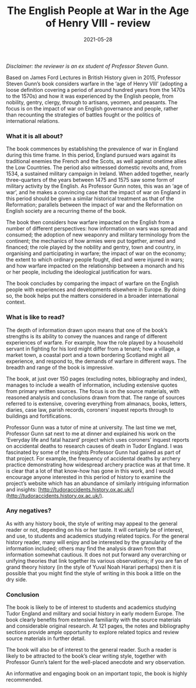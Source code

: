 ﻿---
layout: layouts/bookreview.njk

tags:
  - post
  - review

title: The English People at War in the Age of Henry VIII - review
review_book_main_title: The English People at War in the Age of Henry VIII
review_book_sub_title: 
review_book_author: Steven Gunn
review_book_author_surname: Gunn
review_book_image_url: https://res.cloudinary.com/ds2o5ecdw/image/upload/acovers/0198802862.02._SCL_.jpg
review_book_image_small_url: https://res.cloudinary.com/ds2o5ecdw/image/upload/acovers/0198802862.02._SCM_.jpg
review_publication_date: 2018-01-04
review_publisher: Oxford University Press
review_pages: 320
review_ISBN13: 978-0198802860
review_book_tags:
  - [Europe]
  - [Early Modern]
  - [Military, Social]
  - [England]
review_podcasts:
  - [https://www.listennotes.com/e/2d55e9c680a349a8a77f0cfe3426295f, The English People at War in the Age of Henry VIII, Wars and Rumours of Wars]
  - [https://www.listennotes.com/e/0ee38ff6ab10461d8e7abd3a6c0ba8e2, The English People at War in the Age of Henry VIII, Towns and villages]
shopping_links:
  - [https://www.amazon.co.uk/English-People-War-Henry-VIII/dp/0198802862, Amazon UK, Amazon UK book link]
  - [https://www.amazon.com/English-People-War-Henry-VIII/dp/0198802862, Amazon US, Amazon US book link]
post_author: Andy Salisbury
date: 2021-05-28
review_rating: ★★★★☆
permalink: '/2021/05/28/the-english-people-at-war-in-the-age-of-henry-viii/'
review_summary: '<p>The Reformation is of undisputed importance in subsequent English history. It can be argued that, as a result, the history of warfare during this period and its importance to the lives of ordinary Englishmen and women have been, in relative terms, neglected.</p><p>This informative and insightful book does a commendable job of rectifying this imbalance.</p>'
---
*Disclaimer: the reviewer is an ex student of Professor Steven Gunn*.

Based on James Ford Lectures in British History given in 2015, Professor Steven Gunn’s book considers warfare in the ‘age of Henry VIII’ (adopting a loose definition covering a period of around hundred years from the 1470s to the 1570s) and how it was experienced by the English people, from nobility, gentry, clergy, through to artisans, yeomen, and peasants. The focus is on the impact of war on English governance and people, rather than recounting the strategies of battles fought or the politics of international relations.

### What it is all about?
The book commences by establishing the prevalence of war in England during this time frame. In this period, England pursued wars against its traditional enemies the French and the Scots, as well against onetime allies the Low Countries. The period also witnessed domestic revolts and, from 1534, a sustained military campaign in Ireland. When added together, nearly three-quarters of the years between 1475 and 1575 saw some form of military activity by the English. As Professor Gunn notes, this was an ‘age of war’, and he makes a convincing case that the impact of war on England in this period should be given a similar historical treatment as that of the Reformation; parallels between the impact of war and the Reformation on English society are a recurring theme of the book.

The book then considers how warfare impacted on the English from a number of different perspectives: how information on wars was spread and consumed; the adoption of new weaponry and military terminology from the continent; the mechanics of how armies were put together, armed and financed; the role played by the nobility and gentry, town and country, in organising and participating in warfare; the impact of war on the economy; the extent to which ordinary people fought, died and were injured in wars; and how warfare impacted on the relationship between a monarch and his or her people, including the ideological justification for wars.

The book concludes by comparing the impact of warfare on the English people with experiences and developments elsewhere in Europe. By doing so, the book helps put the matters considered in a broader international context.

### What is like to read?
The depth of information drawn upon means that one of the book’s strengths is its ability to convey the nuances and range of different experiences of warfare. For example, how the role played by a household servant in fighting for his lord might differ from a tenant; how a village, a market town, a coastal port and a town bordering Scotland might all experience, and respond to, the demands of warfare in different ways. The breadth and range of the book is impressive.

The book, at just over 150 pages (excluding notes, bibliography and index), manages to include a wealth of information, including extensive quotes from primary written sources. The focus is on the source materials, with reasoned analysis and conclusions drawn from that. The range of sources referred to is extensive, covering everything from almanacs, books, letters, diaries, case law, parish records, coroners’ inquest reports through to buildings and fortifications.

Professor Gunn was a tutor of mine at university. The last time we met, Professor Gunn sat next to me at dinner and explained his work on the ‘Everyday life and fatal hazard’ project which uses coroners’ inquest reports on accidental deaths to research causes of death in Tudor England. I was fascinated by some of the insights Professor Gunn had gained as part of that project. For example, the frequency of accidental deaths by archery practice demonstrating how widespread archery practice was at that time. It is clear that a lot of that know-how has gone in this work, and I would encourage anyone interested in this period of history to examine the project’s website which has an abundance of similarly intriguing information and insights: [http://tudoraccidents.history.ox.ac.uk/](http://tudoraccidents.history.ox.ac.uk/).

### Any negatives?
As with any history book, the style of writing may appeal to the general reader or not, depending on his or her taste. It will certainly be of interest, and use, to students and academics studying related topics. For the general history reader, many will enjoy and be interested by the granularity of the information included; others may find the analysis drawn from that information somewhat cautious. It does not put forward any overarching or unifying theories that link together its various observations; if you are fan of grand theory history (in the style of Yuval Noah Harari perhaps) then it is possible that you might find the style of writing in this book a little on the dry side. 

### Conclusion
The book is likely to be of interest to students and academics studying Tudor England and military and social history in early modern Europe. The book clearly benefits from extensive familiarity with the source materials and considerable original research. At 121 pages, the notes and bibliography sections provide ample opportunity to explore related topics and review source materials in further detail.

The book will also be of interest to the general reader. Such a reader is likely to be attracted to the book’s clear writing style, together with Professor Gunn’s talent for the well-placed anecdote and wry observation.

An informative and engaging book on an important topic, the book is highly recommended.